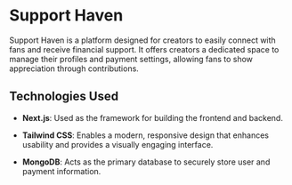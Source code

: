 # Support Haven

Support Haven is a platform designed for creators to easily connect with fans and receive financial support. It offers creators a dedicated space to manage their profiles and payment settings, allowing fans to show appreciation through contributions. 

## Technologies Used

- **Next.js**: Used as the framework for building the frontend and backend. 

- **Tailwind CSS**: Enables a modern, responsive design that enhances usability and provides a visually engaging interface. 

- **MongoDB**: Acts as the primary database to securely store user and payment information. 
